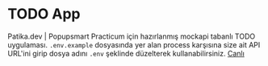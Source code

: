 # TODO App
Patika.dev | Popupsmart Practicum için hazırlanmış mockapi tabanlı TODO uygulaması.
`.env.example` dosyasında yer alan process karşısına size ait API URL'ini girip dosya adını `.env` şeklinde düzelterek kullanabilirsiniz.
[Canlı](https://todoapp-practicum.vercel.app/)
